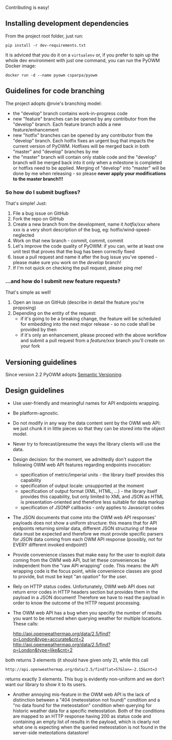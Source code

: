 
Contributing is easy!

## Installing development dependencies
From the project root folder, just run:

`pip install -r dev-requirements.txt`

It is adviced that you do it on a `virtualenv` or, if you prefer to spin up the whole dev environment with just one command, you can run the PyOWM Docker image:

`docker run -d --name pyowm csparpa/pyowm`


## Guidelines for code branching
The project adopts @nvie's branching model:

- the "develop" branch contains work-in-progress code 
- new "feature" branches can be opened by any contributor from the "develop" branch. Each feature branch adds a new feature/enhancement
- new "hotfix" branches can be opened by any contributor from the "develop" branch. Each hotfix fixes an urgent bug that impacts the current version of PyOWM. Hotfixes will be merged back in both "master" and "develop" branches by me
- the "master" branch will contain only stable code and the "develop" branch will be merged back into it only when a milestone is completed or hotfixs need to be applied. Merging of "develop" into "master" will be done by me when releasing - so please **never apply your modifications to the master branch!!!**

### So how do I submit bugfixes?
That's simple! Just:

1. File a bug issue on GitHub
2. Fork the repo on GitHub
3. Create a new branch from the development, name it *hotfix/xxx* where xxx is a very short description of the bug, eg: hotfix/wind-speed-neglected
4. Work on that new branch - commit, commit, commit
5. Let's improve the code quality of PyOWM: if you can, write at least one unit test that proves that the bug has been correctly fixed
6. Issue a pull request and name it after the bug issue you've opened - please make sure you work on the *develop* branch!
7. If I'm not quick on checking the pull request, please ping me!

### ...and how do I submit new feature requests?
That's simple as well!

1. Open an issue on GitHub (describe in detail the feature you're proposing)
2. Depending on the entity of the request:
   - if it's going to be a breaking change, the feature will be scheduled for embedding into the next major release - so no code shall be provided by then
   - if it's only an enhancement, please proceed with the above workflow and submit a pull request from a *feature/xxx* branch you'll create on your fork

## Versioning guidelines
Since version 2.2 PyOWM adopts [Semantic Versioning](http://semver.org/).

## Design guidelines

+ Use user-friendly and meaningful names for API endpoints wrapping.

+ Be platform-agnostic.

+ Do not modify in any way the data content sent by the OWM web API: we just 
chunk it in little pieces so that they can be stored into the object model.

+ Never try to forecast/presume the ways the library clients will use the data.

+ Design decision: for the moment, we admittedly don't support the following
  OWM web API features regarding endpoints invocation:

   * specification of metric/imperial units - the library itself provides this
       capability
   * specification of output locale: unsupported at the moment
   * specification of output format (XML, HTML, ...) - the library itself
       provides this capability, but only limited to XML and JSON as HTML is
       presentation-oriented and therefore less suitable for data markup
   * specification of JSONP callbacks - only applies to Javascript codes 

+ The JSON documents that come into the OWM web API responses' payloads does not
show a uniform structure: this means that for API endpoints returning similar
data, different JSON structuring of these data must be expected and therefore
we must provide specific parsers for JSON data coming from each OWM API response
(possibly, not for EVERY different invoked endpoint!)

+ Provide convenience classes that make easy for the user to exploit data coming
from the OWM web API, but let these conveniences be independent from the "raw
API wrapping" code. This means: the API wrapping code is the focus point, while
convenience classes are good to provide, but must be kept "an opation" for the
user.

+ Rely on HTTP status codes. Unfortunately, OWM web API does not return error 
codes in HTTP headers section but provides them in the payload in a JSON document!
Therefore we have to read the payload in order to know the outcome of the HTTP
request processing.

+ The OWM web API has a bug when you specifiy the number of results you want to
be returned when querying weather for multiple locations.
These calls:

    http://api.openweathermap.org/data/2.5/find?q=London&type=accurate&cnt=2
    http://api.openweathermap.org/data/2.5/find?q=London&type=like&cnt=2

both returns 3 elements (it should have given only 2), while this call

    http://api.openweathermap.org/data/2.5/find?lat=57&lon=-2.15&cnt=3

returns exactly 3 elements.
This bug is evidently non-uniform and we don't want our library to show it 
to its users.

+ Another annoying mis-feature in the OWM web API is the lack of distinction
between a "404 (meteostation not found)" condition and a "no data found for the
meteostation" condition when querying for historic weather data for a specific
meteostation. Both of the conditions are mapped to an HTTP response having 200 
as status code and containing an empty list of results in the payload, which
is clearly not what one is expecting when the queried meteostation is not found
in the server-side meteotations datastore!